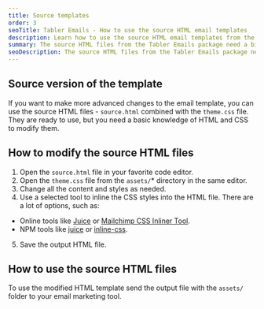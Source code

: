 ```yaml
---
title: Source templates
order: 3
seoTitle: Tabler Emails - How to use the source HTML email templates
description: Learn how to use the source HTML email templates from the Tabler Emails package.
summary: The source HTML files from the Tabler Emails package need a bit more work than the compiled ones. Learn how to use them.
seoDescription: The source HTML files from the Tabler Emails package need a bit more work than the compiled ones. Learn how to use them.
---
```


## Source version of the template

If you want to make more advanced changes to the email template, you can use the source HTML files - `source.html` combined with the `theme.css` file. They are ready to use, but you need a basic knowledge of HTML and CSS to modify them.

## How to modify the source HTML files

1. Open the `source.html` file in your favorite code editor.
2. Open the `theme.css` file from the `assets/`* directory in the same editor.
3. Change all the content and styles as needed.
4. Use a selected tool to inline the CSS styles into the HTML file. There are a lot of options, such as:
* Online tools like [Juice](https://automattic.github.io/juice/) or [Mailchimp CSS Inliner Tool](https://templates.mailchimp.com/resources/inline-css/).
* NPM tools like [juice](https://www.npmjs.com/package/juice) or [inline-css](https://www.npmjs.com/package/inline-css).
5. Save the output HTML file.

## How to use the source HTML files

To use the modified HTML template send the output file with the `assets/` folder to your email marketing tool.